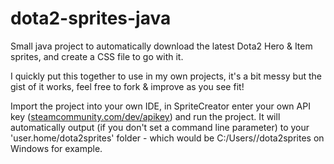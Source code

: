# dota2-sprites-java
Small java project to automatically download the latest Dota2 Hero &amp; Item sprites, and create a CSS file to go with it.

I quickly put this together to use in my own projects, it's a bit messy but the gist of it works, feel free to fork & improve as you see fit!

Import the project into your own IDE, in SpriteCreator enter your own API key ([steamcommunity.com/dev/apikey](http://steamcommunity.com/dev/apikey)) and run the project. It will automatically output (if you don't set a command line parameter) to your 'user.home/dota2sprites' folder - which would be C:/Users/<username>/dota2sprites on Windows for example.
